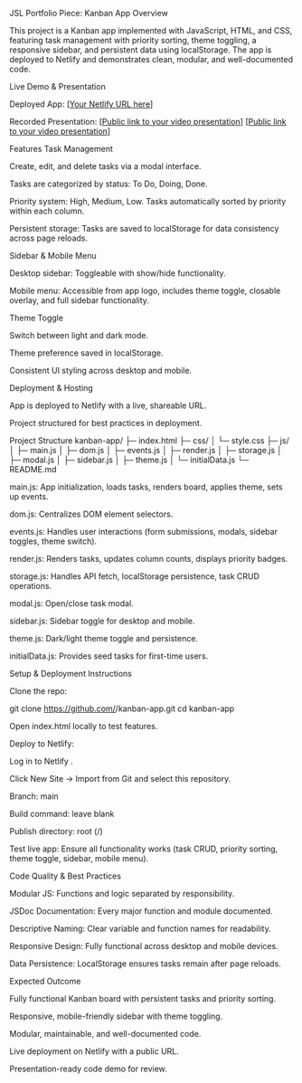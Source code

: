 JSL Portfolio Piece: Kanban App
Overview

This project is a Kanban app implemented with JavaScript, HTML, and CSS, featuring task management with priority sorting, theme toggling, a responsive sidebar, and persistent data using localStorage. The app is deployed to Netlify and demonstrates clean, modular, and well-documented code.

Live Demo & Presentation

Deployed App: [[Your Netlify URL here](https://nontuthuzelo-mtolo-jslpp.netlify.app/)]

Recorded Presentation: [[Public link to your video presentation](https://www.loom.com/share/f841bbfe468449c188f0f0b871ea8551?sid=a52c9670-fcaa-472a-8e54-328e584b2042)]
[[Public link to your video presentation](https://www.loom.com/share/9391893ce1d94271a31f420889846e3b?sid=6d0609d5-46a3-46b8-b74c-fb9b50346116)]


Features
Task Management

Create, edit, and delete tasks via a modal interface.

Tasks are categorized by status: To Do, Doing, Done.

Priority system: High, Medium, Low. Tasks automatically sorted by priority within each column.

Persistent storage: Tasks are saved to localStorage for data consistency across page reloads.

Sidebar & Mobile Menu

Desktop sidebar: Toggleable with show/hide functionality.

Mobile menu: Accessible from app logo, includes theme toggle, closable overlay, and full sidebar functionality.

Theme Toggle

Switch between light and dark mode.

Theme preference saved in localStorage.

Consistent UI styling across desktop and mobile.

Deployment & Hosting

App is deployed to Netlify with a live, shareable URL.

Project structured for best practices in deployment.

Project Structure
kanban-app/
├─ index.html
├─ css/
│  └─ style.css
├─ js/
│  ├─ main.js
│  ├─ dom.js
│  ├─ events.js
│  ├─ render.js
│  ├─ storage.js
│  ├─ modal.js
│  ├─ sidebar.js
│  ├─ theme.js
│  └─ initialData.js
└─ README.md


main.js: App initialization, loads tasks, renders board, applies theme, sets up events.

dom.js: Centralizes DOM element selectors.

events.js: Handles user interactions (form submissions, modals, sidebar toggles, theme switch).

render.js: Renders tasks, updates column counts, displays priority badges.

storage.js: Handles API fetch, localStorage persistence, task CRUD operations.

modal.js: Open/close task modal.

sidebar.js: Sidebar toggle for desktop and mobile.

theme.js: Dark/light theme toggle and persistence.

initialData.js: Provides seed tasks for first-time users.

Setup & Deployment Instructions

Clone the repo:

git clone https://github.com/<username>/kanban-app.git
cd kanban-app


Open index.html locally to test features.

Deploy to Netlify:

Log in to Netlify
.

Click New Site → Import from Git and select this repository.

Branch: main

Build command: leave blank

Publish directory: root (/)

Test live app: Ensure all functionality works (task CRUD, priority sorting, theme toggle, sidebar, mobile menu).

Code Quality & Best Practices

Modular JS: Functions and logic separated by responsibility.

JSDoc Documentation: Every major function and module documented.

Descriptive Naming: Clear variable and function names for readability.

Responsive Design: Fully functional across desktop and mobile devices.

Data Persistence: LocalStorage ensures tasks remain after page reloads.

Expected Outcome

Fully functional Kanban board with persistent tasks and priority sorting.

Responsive, mobile-friendly sidebar with theme toggling.

Modular, maintainable, and well-documented code.

Live deployment on Netlify with a public URL.

Presentation-ready code demo for review.
